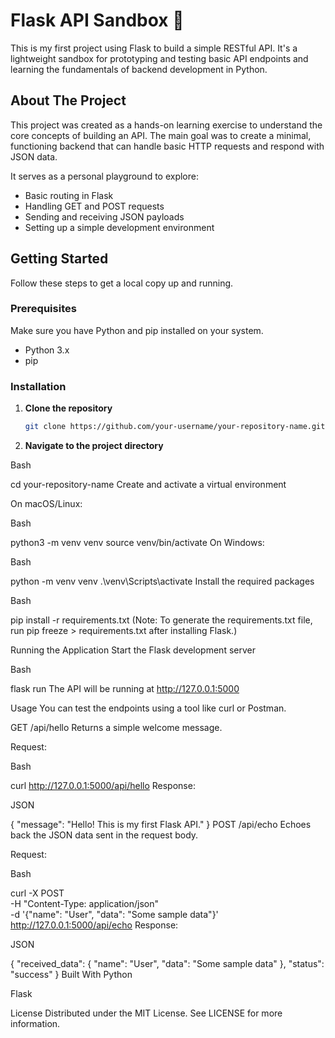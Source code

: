 # Flask API Sandbox 🧪

This is my first project using Flask to build a simple RESTful API. It's a lightweight sandbox for prototyping and testing basic API endpoints and learning the fundamentals of backend development in Python.

## About The Project

This project was created as a hands-on learning exercise to understand the core concepts of building an API. The main goal was to create a minimal, functioning backend that can handle basic HTTP requests and respond with JSON data.

It serves as a personal playground to explore:

- Basic routing in Flask
- Handling GET and POST requests
- Sending and receiving JSON payloads
- Setting up a simple development environment

## Getting Started

Follow these steps to get a local copy up and running.

### Prerequisites

Make sure you have Python and pip installed on your system.

- Python 3.x
- pip

### Installation

1. **Clone the repository**

   ```bash
   git clone https://github.com/your-username/your-repository-name.git

2. **Navigate to the project directory**

Bash

cd your-repository-name
Create and activate a virtual environment

On macOS/Linux:

Bash

python3 -m venv venv
source venv/bin/activate
On Windows:

Bash

python -m venv venv
.\venv\Scripts\activate
Install the required packages

Bash

pip install -r requirements.txt
(Note: To generate the requirements.txt file, run pip freeze > requirements.txt after installing Flask.)

Running the Application
Start the Flask development server

Bash

flask run
The API will be running at http://127.0.0.1:5000

Usage
You can test the endpoints using a tool like curl or Postman.

GET /api/hello
Returns a simple welcome message.

Request:

Bash

curl http://127.0.0.1:5000/api/hello
Response:

JSON

{
  "message": "Hello! This is my first Flask API."
}
POST /api/echo
Echoes back the JSON data sent in the request body.

Request:

Bash

curl -X POST \
  -H "Content-Type: application/json" \
  -d '{"name": "User", "data": "Some sample data"}' \
  http://127.0.0.1:5000/api/echo
Response:

JSON

{
  "received_data": {
    "name": "User",
    "data": "Some sample data"
  },
  "status": "success"
}
Built With
Python

Flask

License
Distributed under the MIT License. See LICENSE for more information.
